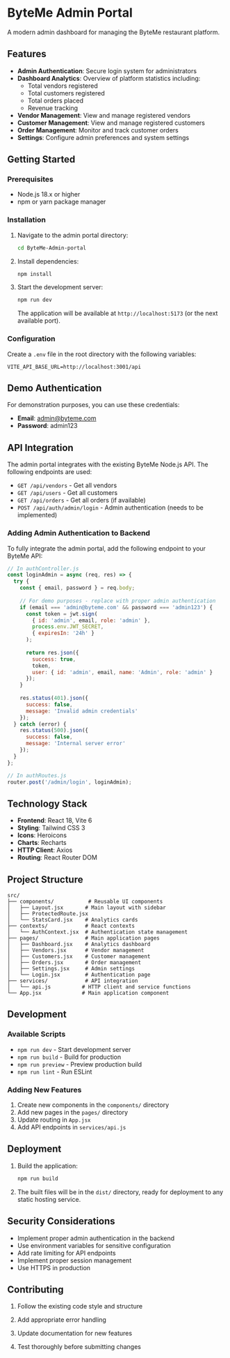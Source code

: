 # ByteMe Admin Portal

A modern admin dashboard for managing the ByteMe restaurant platform.

## Features

- **Admin Authentication**: Secure login system for administrators
- **Dashboard Analytics**: Overview of platform statistics including:
  - Total vendors registered
  - Total customers registered
  - Total orders placed
  - Revenue tracking
- **Vendor Management**: View and manage registered vendors
- **Customer Management**: View and manage registered customers
- **Order Management**: Monitor and track customer orders
- **Settings**: Configure admin preferences and system settings

## Getting Started

### Prerequisites

- Node.js 18.x or higher 
- npm or yarn package manager

### Installation

1. Navigate to the admin portal directory:
   ```bash
   cd ByteMe-Admin-portal
   ```

2. Install dependencies:
   ```bash
   npm install
   ```

3. Start the development server:
   ```bash
   npm run dev
   ```

   The application will be available at `http://localhost:5173` (or the next available port).

### Configuration

Create a `.env` file in the root directory with the following variables:

```env
VITE_API_BASE_URL=http://localhost:3001/api
```

## Demo Authentication

For demonstration purposes, you can use these credentials:
- **Email**: admin@byteme.com
- **Password**: admin123

## API Integration

The admin portal integrates with the existing ByteMe Node.js API. The following endpoints are used:

- `GET /api/vendors` - Get all vendors
- `GET /api/users` - Get all customers  
- `GET /api/orders` - Get all orders (if available)
- `POST /api/auth/admin/login` - Admin authentication (needs to be implemented)

### Adding Admin Authentication to Backend

To fully integrate the admin portal, add the following endpoint to your ByteMe API:

```javascript
// In authController.js
const loginAdmin = async (req, res) => {
  try {
    const { email, password } = req.body;
    
    // For demo purposes - replace with proper admin authentication
    if (email === 'admin@byteme.com' && password === 'admin123') {
      const token = jwt.sign(
        { id: 'admin', email, role: 'admin' },
        process.env.JWT_SECRET,
        { expiresIn: '24h' }
      );
      
      return res.json({
        success: true,
        token,
        user: { id: 'admin', email, name: 'Admin', role: 'admin' }
      });
    }
    
    res.status(401).json({
      success: false,
      message: 'Invalid admin credentials'
    });
  } catch (error) {
    res.status(500).json({
      success: false,
      message: 'Internal server error'
    });
  }
};

// In authRoutes.js
router.post('/admin/login', loginAdmin);
```

## Technology Stack

- **Frontend**: React 18, Vite 6
- **Styling**: Tailwind CSS 3
- **Icons**: Heroicons
- **Charts**: Recharts
- **HTTP Client**: Axios
- **Routing**: React Router DOM

## Project Structure

```
src/
├── components/           # Reusable UI components
│   ├── Layout.jsx       # Main layout with sidebar
│   ├── ProtectedRoute.jsx
│   └── StatsCard.jsx    # Analytics cards
├── contexts/            # React contexts
│   └── AuthContext.jsx  # Authentication state management
├── pages/               # Main application pages
│   ├── Dashboard.jsx    # Analytics dashboard
│   ├── Vendors.jsx      # Vendor management
│   ├── Customers.jsx    # Customer management
│   ├── Orders.jsx       # Order management
│   ├── Settings.jsx     # Admin settings
│   └── Login.jsx        # Authentication page
├── services/            # API integration
│   └── api.js          # HTTP client and service functions
└── App.jsx             # Main application component
```

## Development

### Available Scripts

- `npm run dev` - Start development server
- `npm run build` - Build for production
- `npm run preview` - Preview production build
- `npm run lint` - Run ESLint

### Adding New Features

1. Create new components in the `components/` directory
2. Add new pages in the `pages/` directory
3. Update routing in `App.jsx`
4. Add API endpoints in `services/api.js`

## Deployment

1. Build the application:
   ```bash
   npm run build
   ```

2. The built files will be in the `dist/` directory, ready for deployment to any static hosting service.

## Security Considerations

- Implement proper admin authentication in the backend
- Use environment variables for sensitive configuration
- Add rate limiting for API endpoints
- Implement proper session management
- Use HTTPS in production

## Contributing

1. Follow the existing code style and structure
2. Add appropriate error handling
3. Update documentation for new features

4. Test thoroughly before submitting changes
